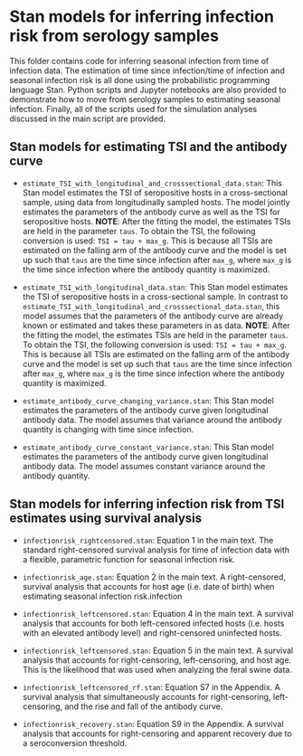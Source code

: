 # Stan models for inferring infection risk from serology samples

This folder contains code for inferring seasonal infection from time of infection data.  The estimation of time since infection/time of infection and seasonal infection risk is all done using the probabilistic programming language Stan. Python scripts and Jupyter notebooks are also provided to demonstrate how to move from serology samples to estimating seasonal infection.  Finally, all of the scripts used for the simulation analyses discussed in the main script are provided.

## Stan models for estimating TSI and the antibody curve


- `estimate_TSI_with_longitudinal_and_crosssectional_data.stan`: This Stan model estimates the TSI of seropositive hosts in a cross-sectional sample, using data from longitudinally sampled hosts.  The model jointly estimates the parameters of the antibody curve as well as the TSI for seropositive hosts. **NOTE**: After the fitting the model, the estimates TSIs are held in the parameter `taus`. To obtain the TSI, the following conversion is used: `TSI = tau + max_g`. This is because all TSIs are estimated on the falling arm of the antibody curve and the model is set up such that `taus` are the time since infection after `max_g`, where `max_g` is the time since infection where the antibody quantity is maximized.

- `estimate_TSI_with_longitudinal_data.stan`: This Stan model estimates the TSI of seropositive hosts in a cross-sectional sample. In contrast to `estimate_TSI_with_longitudinal_and_crosssectional_data.stan`, this model assumes that the parameters of the antibody curve are already known or estimated and takes these parameters in as data.  **NOTE**: After the fitting the model, the estimates TSIs are held in the parameter `taus`. To obtain the TSI, the following conversion is used: `TSI = tau + max_g`. This is because all TSIs are estimated on the falling arm of the antibody curve and the model is set up such that `taus` are the time since infection after `max_g`, where `max_g` is the time since infection where the antibody quantity is maximized.

- `estimate_antibody_curve_changing_variance.stan`: This Stan model estimates the parameters of the antibody curve given longitudinal antibody data. The model assumes that variance around the antibody quantity is changing with time since infection.

- `estimate_antibody_curve_constant_variance.stan`: This Stan model estimates the parameters of the antibody curve given longitudinal antibody data. The model assumes constant variance around the antibody quantity.


## Stan models for inferring infection risk from TSI estimates using survival analysis

- `infectionrisk_rightcensored.stan`: Equation 1 in the main text. The standard right-censored survival analysis for time of infection data with a flexible, parametric function for seasonal infection risk.

- `infectionrisk_age.stan`: Equation 2 in the main text. A right-censored, survival analysis that accounts for host age (i.e. date of birth) when estimating seasonal infection risk.infection 

- `infectionrisk_leftcensored.stan`: Equation 4 in the main text. A survival analysis that accounts for both left-censored infected hosts (i.e. hosts with an elevated antibody level) and right-censored uninfected hosts.
 
- `infectionrisk_leftcensored.stan`: Equation 5 in the main text.  A survival analysis that accounts for right-censoring, left-censoring, and host age. This is the likelihood that was used when analyzing the feral swine data.

- `infectionrisk_leftcensored_rf.stan`: Equation S7 in the Appendix. A survival analysis that simultaneously accounts for right-censoring, left-censoring, and the rise and fall of the antibody curve. 

- `infectionrisk_recovery.stan`: Equation S9 in the Appendix. A survival analysis that accounts for right-censoring and apparent recovery due to a seroconversion threshold. 

